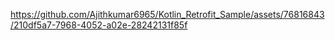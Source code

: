 

https://github.com/Ajithkumar6965/Kotlin_Retrofit_Sample/assets/76816843/210df5a7-7968-4052-a02e-28242131f85f

